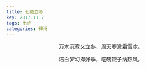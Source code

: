 ```yaml
---
title: 七绝立冬
key: 2017.11.7
tags: 七绝
categories: 律诗
---
```


<p align="center">万木沉寂又立冬，周天寒澈霜雪冰。
</p>
<p align="center">洁白梦幻择好季，吃碗饺子纳热风。
</p>
